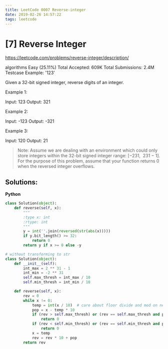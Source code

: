 ```yaml
---
title: LeetCode 0007 Reverse-integer
date: 2019-02-26 14:57:22
tags: leetcode
---
```

# [7] Reverse Integer

https://leetcode.com/problems/reverse-integer/description/

algorithms
Easy (25.11%)
Total Accepted:    609K
Total Submissions: 2.4M
Testcase Example:  '123'

Given a 32-bit signed integer, reverse digits of an integer.

Example 1:


Input: 123
Output: 321


Example 2:


Input: -123
Output: -321


Example 3:


Input: 120
Output: 21


>Note:
Assume we are dealing with an environment which could only store integers
within the 32-bit signed integer range: [−231,  231 − 1]. For the purpose of
this problem, assume that your function returns 0 when the reversed integer
overflows.


## Solutions:
**Python**
```python
class Solution(object):
    def reverse(self, x):
        """
        :type x: int
        :rtype: int
        """
        y = int(''.join(reversed(str(abs(x)))))
        if y.bit_length() >= 32:
            return 0
        return y if x >= 0 else -y

# without transforming to str
class Solution(object):
    def __init__(self):
        int_max = 2 ** 31 - 1
        int_min = -2 ** 31        
        self.max_thresh = int_max / 10
        self.min_thresh = int_min / 10

    def reverse(self, x):
        rev = 0
        while x != 0:
            temp = int(x / 10)  # care about floor divide and mod on negatives in python
            pop = x - temp * 10
            if (rev > self.max_thresh) or (rev == self.max_thresh and pop > 7):
                return 0
            if (rev < self.min_thresh) or (rev == self.min_thresh and pop < -8):
                return 0
            x = temp
            rev = rev * 10 + pop
        return rev

```